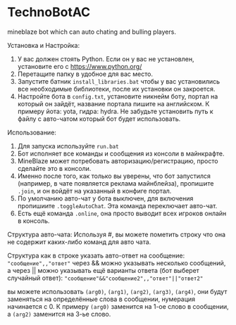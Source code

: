 # TechnoBotAC
mineblaze bot which can auto chating and bulling players.

Установка и Настройка:
1. У вас должен стоять Python. Если он у вас не установлен, установите его с https://www.python.org/
2. Перетащите папку в удобное для вас место.
3. Запустите батник ``install_libraries.bat`` чтобы у вас установились все необходимые библиотеки, после их установки он закроется.
4. Настройте бота в ``config.txt``, установите никнейм боту, портал на который он зайдёт, название портала пишите на английском. К примеру йота: yota, гидра: hydra. Не забудьте установить путь к файлу с авто-чатом который бот будет использовать.

Использование:
1. Для запуска используйте ``run.bat``
2. Бот исполняет все команды и сообщения из консоли в майнкрафте.
3. MineBlaze может потребовать авторизацию/регистрацию, просто сделайте это в консоли.
4. Именно после того, как только вы уверены, что бот запустился (например, в чате появляется реклама майнблейза), пропишите ``.join``, и он войдёт на указанный в конфиге портал.
5. По умолчанию авто-чат у бота выключен, для включения пропишиите ``.toggleAutoChat``. Эта команда переключает авто-чат.
6. Есть ещё команда ``.online``, она просто выводит всех игроков онлайн в консоль.

Структура авто-чата:
Используя #, вы можете пометить строку что она не содержит каких-либо команд для авто чата.

Структура как в строке указать авто-ответ на сообщение:
``"сообщение",,"ответ"``
через && можно указывать несколько сообщений, а через || можно указывать ещё варианты ответа (бот выберет случайный ответ):
``"сообщение"&&"сообщение2",,"ответ"||"ответ2"``

вы можете использовать ``(arg0)``, ``(arg1)``, ``(arg2)``, ``(arg3)``, ``(arg4)``, они будут заменяться на определённые слова в сообщении, нумерация начинается с 0. К примеру ``(arg0)`` заменится на 1-ое слово в сообщении, а ``(arg2)`` заменится на 3-ье слово.
